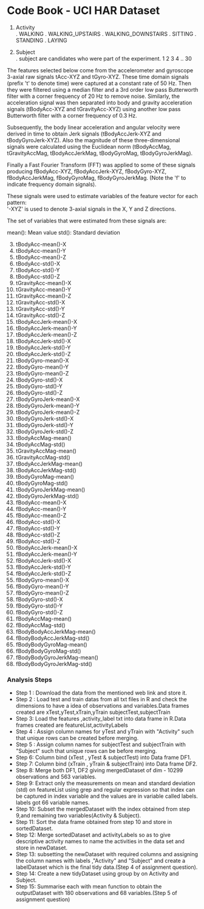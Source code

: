 #                           Code Book - UCI HAR Dataset
1.  Activity    
         . WALKING
 		 . WALKING_UPSTAIRS
         . WALKING_DOWNSTAIRS
         . SITTING
         . STANDING
         . LAYING

2.  Subject   
	     . subject are candidates who were part of the experiment.
	     1
	     2
	     3
	     4
	     ..
	     30


The features selected below come from the accelerometer and gyroscope 3-axial raw signals 
tAcc-XYZ and tGyro-XYZ. These time domain signals (prefix 't' to denote time) were 
captured at a constant rate of 50 Hz. Then they were filtered using a median filter and a
 3rd order low pass Butterworth filter with a corner frequency of 20 Hz to remove noise. 
 Similarly, the acceleration signal was then separated into body and gravity acceleration 
 signals (tBodyAcc-XYZ and tGravityAcc-XYZ) using another low pass Butterworth filter 
 with a corner frequency of 0.3 Hz. 

Subsequently, the body linear acceleration and angular velocity were derived in time to 
obtain Jerk signals (tBodyAccJerk-XYZ and tBodyGyroJerk-XYZ). Also the magnitude of these 
three-dimensional signals were calculated using the Euclidean norm (tBodyAccMag, 
tGravityAccMag, tBodyAccJerkMag, tBodyGyroMag, tBodyGyroJerkMag). 

Finally a Fast Fourier Transform (FFT) was applied to some of these signals producing 
fBodyAcc-XYZ, fBodyAccJerk-XYZ, fBodyGyro-XYZ, fBodyAccJerkMag, fBodyGyroMag, 
fBodyGyroJerkMag. (Note the 'f' to indicate frequency domain signals). 

These signals were used to estimate variables of the feature vector for each pattern:  
'-XYZ' is used to denote 3-axial signals in the X, Y and Z directions.	

The set of variables that were estimated from these signals are: 

mean(): Mean value
std(): Standard deviation

		
3.  tBodyAcc-mean()-X
4.  tBodyAcc-mean()-Y
5.  tBodyAcc-mean()-Z
6.  tBodyAcc-std()-X
7.  tBodyAcc-std()-Y
8.  tBodyAcc-std()-Z
9.  tGravityAcc-mean()-X
10. tGravityAcc-mean()-Y
11. tGravityAcc-mean()-Z
12. tGravityAcc-std()-X 
13. tGravityAcc-std()-Y
14. tGravityAcc-std()-Z 
15. tBodyAccJerk-mean()-X             
16. tBodyAccJerk-mean()-Y
17. tBodyAccJerk-mean()-Z
18. tBodyAccJerk-std()-X
19. tBodyAccJerk-std()-Y
20. tBodyAccJerk-std()-Z
21. tBodyGyro-mean()-X
22. tBodyGyro-mean()-Y
23. tBodyGyro-mean()-Z
24. tBodyGyro-std()-X
25. tBodyGyro-std()-Y
26. tBodyGyro-std()-Z
27. tBodyGyroJerk-mean()-X 
28. tBodyGyroJerk-mean()-Y
29. tBodyGyroJerk-mean()-Z
30. tBodyGyroJerk-std()-X
31. tBodyGyroJerk-std()-Y
32. tBodyGyroJerk-std()-Z
33. tBodyAccMag-mean()
34. tBodyAccMag-std()  
35. tGravityAccMag-mean()
36. tGravityAccMag-std()
37. tBodyAccJerkMag-mean()
38. tBodyAccJerkMag-std()
39. tBodyGyroMag-mean()
40. tBodyGyroMag-std()
41. tBodyGyroJerkMag-mean()
42. tBodyGyroJerkMag-std()
43. fBodyAcc-mean()-X
44. fBodyAcc-mean()-Y
45. fBodyAcc-mean()-Z
46. fBodyAcc-std()-X
47. fBodyAcc-std()-Y
48. fBodyAcc-std()-Z 
49. fBodyAcc-std()-Z 
50. fBodyAccJerk-mean()-X
51. fBodyAccJerk-mean()-Y
52. fBodyAccJerk-std()-X
53. fBodyAccJerk-std()-Y
54. fBodyAccJerk-std()-Z
55. fBodyGyro-mean()-X 
56. fBodyGyro-mean()-Y
57. fBodyGyro-mean()-Z
58. fBodyGyro-std()-X
59. fBodyGyro-std()-Y
60. fBodyGyro-std()-Z
61. fBodyAccMag-mean()
62. fBodyAccMag-std()
63. fBodyBodyAccJerkMag-mean() 
64. fBodyBodyAccJerkMag-std()
65. fBodyBodyGyroMag-mean()
66. fBodyBodyGyroMag-std()
67. fBodyBodyGyroJerkMag-mean()
68. fBodyBodyGyroJerkMag-std()


### Analysis Steps

- Step 1 : Download the data from the mentioned web link and store it.
- Step 2 : Load test and train datas from all txt files in R and check the dimensions to 
have a idea of observations and variables.Data frames created are xTest,yTest,xTrain,yTrain
subjectTest,subjectTrain
- Step 3: Load the features ,activity_label txt into data frame in R.Data frames created are featureList,activityLabels
- Step 4 : Assign column names for yTest and yTrain with "Activity" such that unique rows can be created before merging.
- Step 5 : Assign column names for subjectTest and subjectTrain with "Subject" such that unique rows can be before merging.
- Step 6: Column bind (xTest , yTest & subjectTest) into Data frame DF1.
- Step 7: Column bind (xTrain , yTrain & subjectTrain) into Data frame DF2.
- Step 8: Merge both DF1, DF2 giving mergedDataset of dim - 10299 observations and 563 variables.
- Step 9: Extract only the measurements on mean and standard deviation (std) on featureList 
using grep and regular expression so that index can be captured in index variable and the values are in variable called labels.
labels got 66 variable names.
- Step 10: Subset the mergedDataset with the index obtained from step 9,and remaining two variables(Activity & Subject).
- Step 11: Sort the data frame obtained from step 10 and store in sortedDataset.
- Step 12: Merge sortedDataset and activityLabels so as to give descriptive activity names to 
name the activities in the data set and store in newDataset.
- Step 13: subsetting the newDataset with required columns and assigning the column names with labels ,"Activity" and "Subject" 
and create a labelDataset which is the final tidy data.(Step 4 of assignment question).
- Step 14: Create a new tidyDataset using group by on Activity and Subject.
- Step 15: Summarise each with mean function to obtain the  outputDataset with 180 observations and 68 variables.(Step 5 of assignment question)
